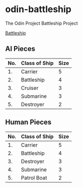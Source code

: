 # odin-battleship

The Odin Project Battleship Project

[Battleship](<https://en.wikipedia.org/wiki/Battleship_(game)>)

## AI Pieces

| No. | Class of Ship | Size |
| --- | ------------- | ---- |
| 1.  | Carrier       | 5    |
| 2.  | Battleship    | 4    |
| 3.  | Cruiser       | 3    |
| 4.  | Submarine     | 3    |
| 5.  | Destroyer     | 2    |

## Human Pieces

| No. | Class of Ship | Size |
| --- | ------------- | ---- |
| 1.  | Carrier       | 5    |
| 2.  | Battleship    | 4    |
| 3.  | Destroyer     | 3    |
| 4.  | Submarine     | 3    |
| 5.  | Patrol Boat   | 2    |
